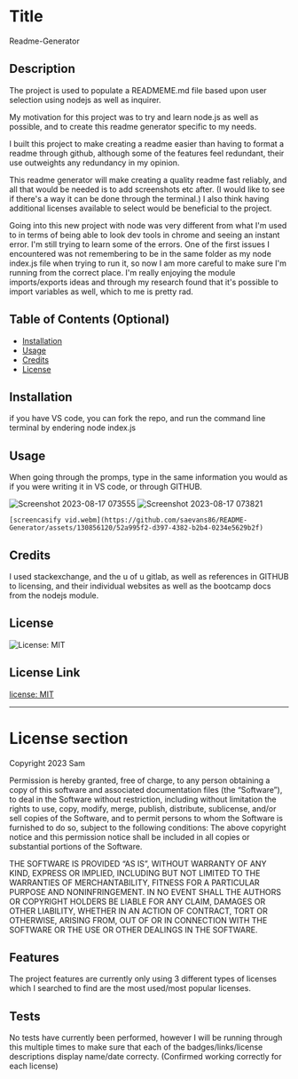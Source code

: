 # Title 
Readme-Generator




## Description 
The project is used to populate a READMEME.md file based upon user selection using nodejs as well as inquirer. 

My motivation for this project was to try and learn node.js as well as possible, and to create this readme generator specific to my needs.

I built this project to make creating a readme easier than having to format a readme through github, although some of the features feel redundant, their use outweights any redundancy in my opinion.

This readme generator will make creating a quality readme fast reliably, and all that would be needed is to add screenshots etc after. (I would like to see if there's a way it can be done through the terminal.) I also think having additional licenses available to select would be beneficial to the project. 

Going into this new project with node was very different from what I'm used to in terms of being able to look dev tools in chrome and seeing an instant error. I'm still trying to learn some of the errors. One of the first issues I encountered was not remembering to be in the same folder as my node index.js file when trying to run it, so now I am more careful to make sure I'm running from the correct place. I'm really enjoying the module imports/exports ideas and through my research found that it's possible to import variables as well, which to me is pretty rad. 





## Table of Contents (Optional)


- [Installation](#installation)
- [Usage](#usage)
- [Credits](#credits)
- [License](#license)


## Installation 
if you have VS code, you can fork the repo, and run the command line terminal by endering node index.js



## Usage 
When going through the promps, type in the same information you would as if you were writing it in VS code, or through GITHUB. 


![Screenshot 2023-08-17 073555](https://github.com/saevans86/README-Generator/assets/130856120/186b7d7f-5593-4ed5-b007-d904f7d49256)
![Screenshot 2023-08-17 073821](https://github.com/saevans86/README-Generator/assets/130856120/b77e6363-aceb-4ae6-8d22-9c11586bc418)

    [screencasify vid.webm](https://github.com/saevans86/README-Generator/assets/130856120/52a995f2-d397-4382-b2b4-0234e5629b2f)


## Credits 
I used stackexchange, and the u of u gitlab, as well as references in GITHUB to licensing, and their individual websites as well as the bootcamp docs from the nodejs module. 



## License 
![License: MIT](https://img.shields.io/badge/License-MIT-yellow.svg)


## License Link 
[license: MIT](https://opensource.org/licenses/MIT)


---
# License section 

  Copyright 2023 Sam
  
  Permission is hereby granted, free of charge, to any person obtaining a 
  copy of this software and associated documentation files (the “Software”),
  to deal in the Software without restriction, including without limitation the rights
  to use, copy, modify, merge, publish, distribute, sublicense, and/or sell copies 
  of the Software, and to permit persons to whom the Software is furnished to do so, 
  subject to the following conditions:
  The above copyright notice and this permission notice shall be included in all copies 
  or substantial portions of the Software.
      
  THE SOFTWARE IS PROVIDED “AS IS”, WITHOUT WARRANTY OF ANY KIND, EXPRESS OR IMPLIED, 
  INCLUDING BUT NOT LIMITED TO THE WARRANTIES OF MERCHANTABILITY, FITNESS FOR A PARTICULAR PURPOSE AND NONINFRINGEMENT. 
  IN NO EVENT SHALL THE AUTHORS OR COPYRIGHT HOLDERS BE LIABLE FOR ANY CLAIM, DAMAGES OR OTHER LIABILITY, WHETHER IN AN ACTION OF CONTRACT, 
  TORT OR OTHERWISE, ARISING FROM, OUT OF OR IN CONNECTION WITH THE SOFTWARE OR THE USE OR OTHER DEALINGS IN THE SOFTWARE.
      




## Features 
The project features are currently only using 3 different types of licenses which I searched to find are the most used/most popular licenses.







## Tests 
No tests have currently been performed, however I will be running through this multiple times to make sure that each of the badges/links/license descriptions display name/date correcty. (Confirmed working correctly for each license)



